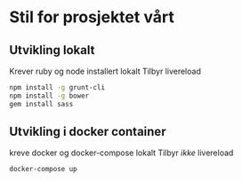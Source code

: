 # Stil for prosjektet vårt

## Utvikling lokalt
Krever ruby og node installert lokalt
Tilbyr livereload
```sh
npm install -g grunt-cli
npm install -g bower
gem install sass
```

## Utvikling i docker container
kreve docker og docker-compose lokalt
Tilbyr *ikke* livereload
```sh
docker-compose up
```
